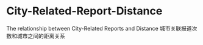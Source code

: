 # City-Related-Report-Distance
 The relationship between City-Related Reports and Distance
城市关联报道次数和城市之间的距离关系
